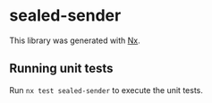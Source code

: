 # sealed-sender

This library was generated with [Nx](https://nx.dev).

## Running unit tests

Run `nx test sealed-sender` to execute the unit tests.
